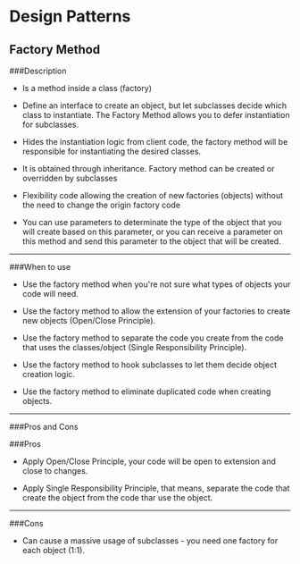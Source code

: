 # Design Patterns

## Factory Method

###Description

- Is a method inside a class (factory)


- Define an interface to create an object,
but let subclasses decide which class to instantiate.
The Factory Method allows you to defer instantiation for subclasses.


- Hides the instantiation logic from client code, the factory method
will be responsible for instantiating the desired classes.


- It is obtained through inheritance.
Factory method can be created or overridden by subclasses


- Flexibility code allowing the creation of new factories (objects)
without the need to change the origin factory code


- You can use parameters to determinate the type of the object that you will create based on this parameter,
or you can receive a parameter on this method and send this parameter to the object that will be created.

---

###When to use

- Use the factory method when you're not sure what types of objects your code will need.


- Use the factory method to allow the extension of your factories to create new objects (Open/Close Principle).


- Use the factory method to separate the code you create from the code that uses the classes/object (Single Responsibility Principle).


- Use the factory method to hook subclasses to let them decide object creation logic.


- Use the factory method to eliminate duplicated code when creating objects.

---

###Pros and Cons

###Pros

- Apply Open/Close Principle, your code will be open to extension and close to changes.


- Apply Single Responsibility Principle, that means, separate the code that create the object from the code thar use the object.

---

###Cons

- Can cause a massive usage of subclasses - you need one factory for each object (1:1).
